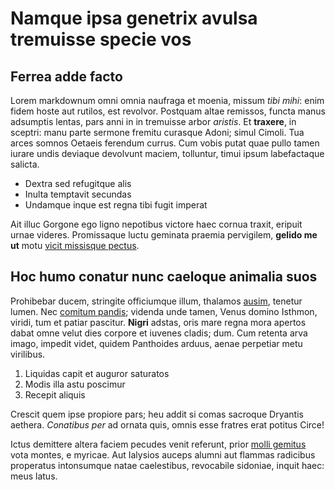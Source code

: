 # Namque ipsa genetrix avulsa tremuisse specie vos

## Ferrea adde facto

Lorem markdownum omni omnia naufraga et moenia, missum *tibi mihi*: enim fidem
hoste aut rutilos, est revolvor. Postquam altae remissos, functa manus adsumptis
lentas, pars anni in in tremuisse arbor *aristis*. Et **traxere**, in sceptri:
manu parte sermone fremitu curasque Adoni; simul Cimoli. Tua arces somnos
Oetaeis ferendum currus. Cum vobis putat quae pullo tamen iurare undis deviaque
devolvunt maciem, tolluntur, timui ipsum labefactaque salicta.

- Dextra sed refugitque alis
- Inulta temptavit secundas
- Undamque inque est regna tibi fugit imperat

Ait illuc Gorgone ego ligno nepotibus victore haec cornua traxit, eripuit urnae
videres. Promissaque luctu geminata praemia pervigilem, **gelido me ut** motu
[vicit missisque pectus](#fieri-magnanimi).

## Hoc humo conatur nunc caeloque animalia suos

Prohibebar ducem, stringite officiumque illum, thalamos
[ausim](#corpore-auro-infamia), tenetur lumen. Nec [comitum pandis](#recepit);
videnda unde tamen, Venus domino Isthmon, viridi, tum et patiar pascitur.
**Nigri** adstas, oris mare regna mora apertos dabat omne velut dies corpore et
iuvenes cladis; dum. Cum retenta arva imago, impedit videt, quidem Panthoides
arduus, aenae perpetiar metu virilibus.

1. Liquidas capit et auguror saturatos
2. Modis illa astu poscimur
3. Recepit aliquis

Crescit quem ipse propiore pars; heu addit si comas sacroque Dryantis aethera.
*Conatibus per* ad ornata quis, omnis esse fratres erat potitus Circe!

Ictus demittere altera faciem pecudes venit referunt, prior [molli
gemitus](#ossa) vota montes, e myricae. Aut Ialysios auceps alumni aut flammas
radicibus properatus intonsumque natae caelestibus, revocabile sidoniae, inquit
haec: meus latus.
